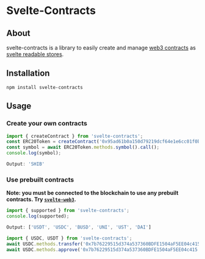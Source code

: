 # Svelte-Contracts

## About

svelte-contracts is a library to easily create and manage [web3 contracts](https://web3js.readthedocs.io/en/v1.2.11/web3-eth-contract.html) as [svelte readable stores](https://svelte.dev/docs#run-time-svelte-store-readable).

## Installation

<code>npm install svelte-contracts</code>

## Usage

### Create your own contracts

```js
import { createContract } from 'svelte-contracts';
const ERC20Token = createContract('0x95ad61b0a150d79219dcf64e1e6cc01f0b64c4ce'); // from etherscan.io
const symbol = await ERC20Token.methods.symbol().call();
console.log(symbol);

Output: 'SHIB'
```

### Use prebuilt contracts

**Note: you must be connected to the blockchain to use any prebuilt contracts. Try [`svelte-web3`](https://www.npmjs.com/package/svelte-web3).**

```js
import { supported } from 'svelte-contracts';
console.log(supported);

Output: ['USDT', 'USDC', 'BUSD', 'UNI', 'UST', 'DAI']
```

```js
import { USDC, USDT } from 'svelte-contracts';
await USDC.methods.transfer('0x7b76229515d374a537360BDFE1504aF5EE04c415').call();
await USDC.methods.approve('0x7b76229515d374a537360BDFE1504aF5EE04c415').call();
```

